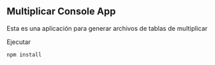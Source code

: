 ## Multiplicar Console App

 Esta es una aplicación para generar archivos de tablas de multiplicar

 Ejecutar 

 ```
npm install
 ```